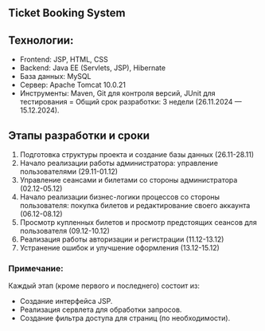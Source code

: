 ## Ticket Booking System

## Технологии:
- Frontend: JSP, HTML, CSS
- Backend: Java EE (Servlets, JSP), Hibernate
- База данных: MySQL
- Сервер: Apache Tomcat 10.0.21
- Инструменты: Maven, Git для контроля версий, JUnit для тестирования
= Общий срок разработки: 3 недели (26.11.2024 — 15.12.2024).

## Этапы разработки и сроки
1. Подготовка структуры проекта и создание базы данных (26.11-28.11)
2. Начало реализации работы администратора: управление пользователями (29.11-01.12)
3. Управление сеансами и билетами со стороны администратора (02.12-05.12)
4. Начало реализации бизнес-логики процессов со стороны пользователя: покупка билетов и редактирование своего аккаунта (06.12-08.12)
5. Просмотр купленных билетов и просмотр предстоящих сеансов для пользователя (09.12-10.12)
6. Реализация работы авторизации и регистрации (11.12-13.12)
7. Устранение ошибок и улучшение оформления (13.12-15.12)

### Примечание: 
Каждый этап (кроме первого и последнего) состоит из:
- Создание интерфейса JSP.
- Реализация сервлета для обработки запросов.
- Создание фильтра доступа для страниц (по необходимости).
